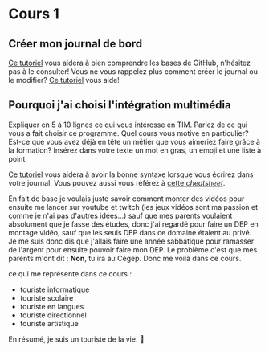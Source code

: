 # Cours 1
## Créer mon journal de bord
[Ce tutoriel](https://guides.github.com/activities/hello-world/) vous aidera à bien comprendre les bases de GitHub, n'hésitez pas à le consulter!
Vous ne vous rappelez plus comment créer le journal ou le modifier? [Ce tutoriel](https://youtu.be/lX3bpuLK_Sg) vous aide! 

## Pourquoi j'ai choisi l'intégration multimédia
Expliquer en 5 à 10 lignes ce qui vous intéresse en TIM. Parlez de ce qui vous a fait choisir ce programme. Quel cours vous motive en particulier? Est-ce que vous avez déjà en tête un métier que vous aimeriez faire grâce à la formation? Insérez dans votre texte un mot en gras, un emoji et une liste à point. 

[Ce tutoriel](https://guides.github.com/features/mastering-markdown/) vous aidera à avoir la bonne syntaxe lorsque vous écrirez dans votre journal. Vous pouvez aussi vous référez à [cette *cheatsheet*](https://github.com/tchapi/markdown-cheatsheet/blob/master/README.md). 

En fait de base je voulais juste savoir comment monter des vidéos pour ensuite me lancer sur youtube et twitch (les jeux vidéos sont ma passion et comme je n'ai pas d'autres idées...) sauf que mes parents voulaient absolument que je fasse des études, donc j'ai regardé pour faire un DEP en montage vidéo, sauf que les seuls DEP dans ce domaine étaient au privé. Je me suis donc dis que j'allais faire une année sabbatique pour ramasser de l'argent pour ensuite pouvoir faire mon DEP. Le problème c'est que mes parents m'ont dit : **Non**, tu ira au Cégep. Donc me voilà dans ce cours.

ce qui me représente dans ce cours :
* touriste informatique
* touriste scolaire
* touriste en langues
* touriste directionnel
* touriste artistique

En résumé, je suis un touriste de la vie. 🦆


